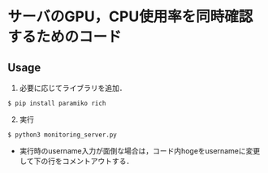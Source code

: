# サーバのGPU，CPU使用率を同時確認するためのコード

## Usage
1. 必要に応じてライブラリを追加．
```
$ pip install paramiko rich
```

2. 実行
```
$ python3 monitoring_server.py
```

- 実行時のusername入力が面倒な場合は，コード内hogeをusernameに変更して下の行をコメントアウトする．


